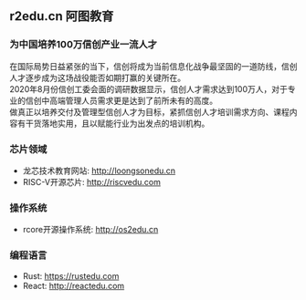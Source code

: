 ## r2edu.cn 阿图教育

### 为中国培养100万信创产业一流人才
在国际局势日益紧张的当下，信创将成为当前信息化战争最坚固的一道防线，信创人才逐步成为这场战役能否如期打赢的关键所在。  
2020年8月份信创工委会面的调研数据显示，信创人才需求达到100万人，对于专业的信创中高端管理人员需求更是达到了前所未有的高度。  
做真正以培养交付及管理型信创人才为目标，紧抓信创人才培训需求方向、课程内容有干货落地实用，且以赋能行业为出发点的培训机构。  

### 芯片领域
* 龙芯技术教育网站: <http://loongsonedu.cn>
* RISC-V开源芯片: <http://riscvedu.com>

### 操作系统
* rcore开源操作系统: <http://os2edu.cn>

### 编程语言
* Rust: <https://rustedu.com>
* React: <http://reactedu.com>
